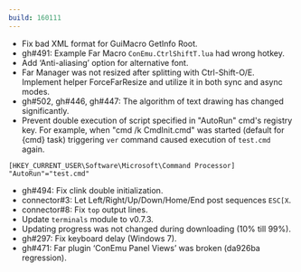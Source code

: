 ```yaml
---
build: 160111
---
```


* Fix bad XML format for GuiMacro GetInfo Root.
* gh#491: Example Far Macro `ConEmu.CtrlShiftT.lua` had wrong hotkey.
* Add ‘Anti-aliasing’ option for alternative font.
* Far Manager was not resized after splitting with Ctrl-Shift-O/E.
  Implement helper ForceFarResize and utilize it in both sync and async modes.
* gh#502, gh#446, gh#447: The algorithm of text drawing has changed significantly.
* Prevent double execution of script specified in "AutoRun" cmd's registry key.
  For example, when "cmd /k CmdInit.cmd" was started (default for {cmd} task)
  triggering `ver` command caused execution of `test.cmd` again.

~~~
[HKEY_CURRENT_USER\Software\Microsoft\Command Processor]
"AutoRun"="test.cmd"
~~~

* gh#494: Fix clink double initialization.
* connector#3: Let Left/Right/Up/Down/Home/End post sequences `ESC[X`.
* connector#8: Fix `top` output lines.
* Update `terminals` module to v0.7.3.
* Updating progress was not changed during downloading (10% till 99%).
* gh#297: Fix keyboard delay (Windows 7).
* gh#471: Far plugin ‘ConEmu Panel Views’ was broken (da926ba regression).
